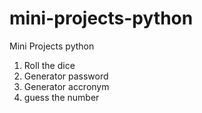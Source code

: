# mini-projects-python
Mini Projects python
1. Roll the dice 
2. Generator password
3. Generator accronym
4. guess the number
